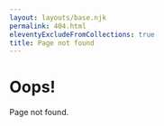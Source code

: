 ```yaml
---
layout: layouts/base.njk
permalink: 404.html
eleventyExcludeFromCollections: true
title: Page not found
---
```


# Oops!

Page not found.
